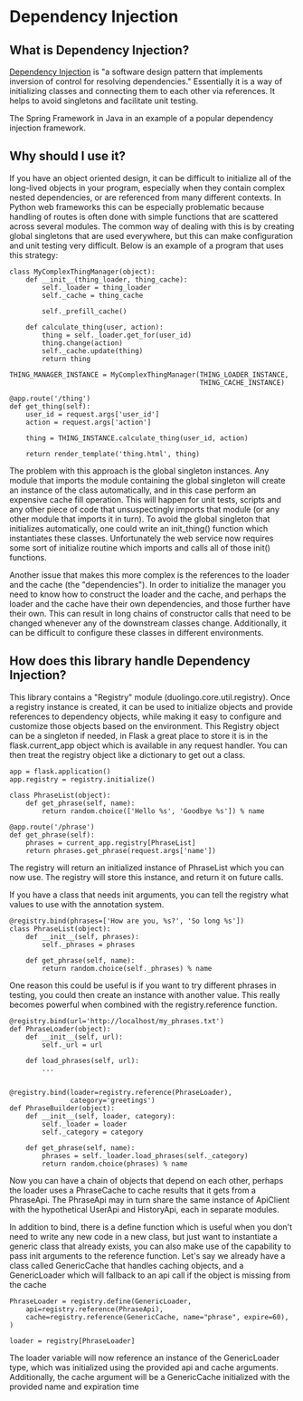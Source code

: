 Dependency Injection
====================


What is Dependency Injection?
-----------------------------

[Dependency Injection](https://en.wikipedia.org/wiki/Dependency_injection)
is "a software design pattern that implements inversion of control for
resolving dependencies." Essentially it is a way of initializing classes and
connecting them to each other via references. It helps to avoid singletons
and facilitate unit testing.

The Spring Framework in Java in an example of a popular dependency injection
framework.


Why should I use it?
--------------------

If you have an object oriented design, it can be difficult to initialize all
of the long-lived objects in your program, especially when they contain complex
nested dependencies, or are referenced from many different contexts. In Python
web frameworks this can be especially problematic because handling of routes is
often done with simple functions that are scattered across several modules.
The common way of dealing with this is by creating global singletons that are
used everywhere, but this can make configuration and unit testing very
difficult. Below is an example of a program that uses this strategy:

```
class MyComplexThingManager(object):
    def __init__(thing_loader, thing_cache):
        self._loader = thing_loader
        self._cache = thing_cache

        self._prefill_cache()

    def calculate_thing(user, action):
        thing = self._loader.get_for(user_id)
        thing.change(action)
        self._cache.update(thing)
        return thing

THING_MANAGER_INSTANCE = MyComplexThingManager(THING_LOADER_INSTANCE,
                                               THING_CACHE_INSTANCE)

@app.route('/thing')
def get_thing(self):
    user_id = request.args['user_id']
    action = request.args['action']

    thing = THING_INSTANCE.calculate_thing(user_id, action)

    return render_template('thing.html', thing)
```

The problem with this approach is the global singleton instances. Any module
that imports the module containing the global singleton will create an instance
of the class automatically, and in this case perform an expensive cache fill
operation. This will happen for unit tests, scripts and any other piece of code
that unsuspectingly imports that module (or any other module that imports it in
turn). To avoid the global singleton that initializes automatically, one could
write an init_thing() function which instantiates these classes. Unfortunately
the web service now requires some sort of initialize routine which imports and
calls all of those init() functions.

Another issue that makes this more complex is the references to the loader and
the cache (the "dependencies"). In order to initialize the manager you
need to know how to construct the loader and the cache, and perhaps the loader
and the cache have their own dependencies, and those further have their own.
This can result in long chains of constructor calls that need to be changed
whenever any of the downstream classes change. Additionally, it can be
difficult to configure these classes in different environments.


How does this library handle Dependency Injection?
--------------------------------------------------

This library contains a "Registry" module (duolingo.core.util.registry). Once
a registry instance is created, it can be used to initialize objects and
provide references to dependency objects, while making it easy to configure
and customize those objects based on the environment. This Registry object
can be a singleton if needed, in Flask a great place to store it is in the
flask.current\_app object which is available in any request handler. You can
then treat the registry object like a dictionary to get out a class.

```
app = flask.application()
app.registry = registry.initialize()

class PhraseList(object):
    def get_phrase(self, name):
        return random.choice(['Hello %s', 'Goodbye %s']) % name

@app.route('/phrase')
def get_phrase(self):
    phrases = current_app.registry[PhraseList]
    return phrases.get_phrase(request.args['name'])
```

The registry will return an initialized instance of PhraseList which you can
now use. The registry will store this instance, and return it on future calls.

If you have a class that needs init arguments, you can tell the registry what
values to use with the annotation system.

```
@registry.bind(phrases=['How are you, %s?', 'So long %s'])
class PhraseList(object):
    def __init__(self, phrases):
        self._phrases = phrases

    def get_phrase(self, name):
        return random.choice(self._phrases) % name
```

One reason this could be useful is if you want to try different phrases in
testing, you could then create an instance with another value. This really
becomes powerful when combined with the registry.reference function.

```
@registry.bind(url='http://localhost/my_phrases.txt')
def PhraseLoader(object):
    def __init__(self, url):
        self._url = url

    def load_phrases(self, url):
        ...


@registry.bind(loader=registry.reference(PhraseLoader),
               category='greetings')
def PhraseBuilder(object):
    def __init__(self, loader, category):
        self._loader = loader
        self._category = category

    def get_phrase(self, name):
        phrases = self._loader.load_phrases(self._category)
        return random.choice(phrases) % name
```

Now you can have a chain of objects that depend on each other, perhaps the
loader uses a PhraseCache to cache results that it gets from a PhraseApi.
The PhraseApi may in turn share the same instance of ApiClient with the
hypothetical UserApi and HistoryApi, each in separate modules.

In addition to bind, there is a define function which is useful when you
don't need to write any new code in a new class, but just want to
instantiate a generic class that already exists, you can also make use
of the capability to pass init arguments to the reference function.
Let's say we already have a class called GenericCache that handles caching
objects, and a GenericLoader which will fallback to an api call if the
object is missing from the cache

```
PhraseLoader = registry.define(GenericLoader,
    api=registry.reference(PhraseApi),
    cache=registry.reference(GenericCache, name="phrase", expire=60),
)

loader = registry[PhraseLoader]
```

The loader variable will now reference an instance of the GenericLoader type,
which was initialized using the provided api and cache arguments. Additionally,
the cache argument will be a GenericCache initialized with the provided name
and expiration time
